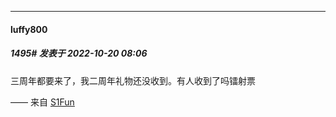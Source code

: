 

*****

####  luffy800  
##### 1495#       发表于 2022-10-20 08:06

三周年都要来了，我二周年礼物还没收到。有人收到了吗镭射票

—— 来自 [S1Fun](https://s1fun.koalcat.com)

